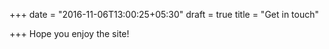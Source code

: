 +++
date = "2016-11-06T13:00:25+05:30"
draft = true
title = "Get in touch"

+++
Hope you enjoy the site!
